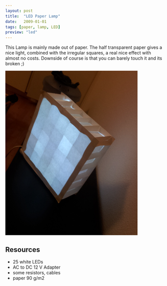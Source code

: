```yaml
---
layout: post
title:  "LED Paper Lamp"
date:   2009-01-01
tags: [paper, lamp, LED]
preview: "led"
---
```


This Lamp is mainly made out of paper. The half transparent paper gives a nice light, combined with the irregular squares, a real nice effect with almost no costs. Downside of course is that you can barely touch it and its broken ;)

![LED Lamp](/img/posts/media/led/LEDPaperLamp.png)

## Resources

- 25 white LEDs
- AC to DC 12 V Adapter
- some resistors, cables
- paper 90 g/m2


